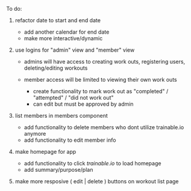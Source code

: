 To do:

1. refactor date to start and end date
    - add another calendar for end date
    - make more interactive/dynamic 

2. use logins for "admin" view and "member" view
    - admins will have access to creating work outs, registering users, deleting/editing workouts

    - member access will be limited to viewing their own work outs
      - create functionality to mark work out as "completed" / "attempted" / "did not work out"
      - can edit but must be approved by admin

3. list members in members component
    - add functionality to delete members who dont utilize trainable.io anymore
    - add functionality to edit member info 

4. make homepage for app
    - add functionality to click *trainable.io* to load homepage 
    - add summary/purpose/plan


5. make more resposive ( edit | delete ) buttons on workout list page